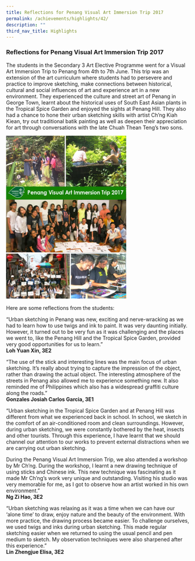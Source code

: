 ```yaml
---
title: Reflections for Penang Visual Art Immersion Trip 2017
permalink: /achievements/highlights/42/
description: ""
third_nav_title: Highlights
---
```

### **Reflections for Penang Visual Art Immersion Trip 2017**
The students in the Secondary 3 Art Elective Programme went for a Visual Art Immersion Trip to Penang from 4th to 7th June. This trip was an extension of the art curriculum where students had to persevere and practice to improve sketching, make connections between historical, cultural and social influences of art and experience art in a new environment. They experienced the culture and street art of Penang in George Town, learnt about the historical uses of South East Asian plants in the Tropical Spice Garden and enjoyed the sights at Penang Hill. They also had a chance to hone their urban sketching skills with artist Ch’ng Kiah Kiean, try out traditional batik painting as well as deepen their appreciation for art through conversations with the late Chuah Thean Teng’s two sons.

<img src="/images/Penang%20Visual%20Art%20Immersion%20Trip%20Collage.jpg" style="width:65%">

Here are some reflections from the students:

“Urban sketching in Penang was new, exciting and nerve-wracking as we had to learn how to use twigs and ink to paint. It was very daunting initially. However, it turned out to be very fun as it was challenging and the places we went to, like the Penang Hill and the Tropical Spice Garden, provided very good opportunities for us to learn.”<br>
**Loh Yuan Xin, 3E2**

“The use of the stick and interesting lines was the main focus of urban sketching. It’s really about trying to capture the impression of the object, rather than drawing the actual object. The interesting atmosphere of the streets in Penang also allowed me to experience something new. It also reminded me of Philippines which also has a widespread graffiti culture along the roads.”<br>
**Gonzales Josiah Carlos Garcia, 3E1**

“Urban sketching in the Tropical Spice Garden and at Penang Hill was different from what we experienced back in school. In school, we sketch in the comfort of an air-conditioned room and clean surroundings. However, during urban sketching, we were constantly bothered by the heat, insects and other tourists. Through this experience, I have learnt that we should channel our attention to our works to prevent external distractions when we are carrying out urban sketching.

During the Penang Visual Art Immersion Trip, we also attended a workshop by Mr Ch’ng. During the workshop, I learnt a new drawing technique of using sticks and Chinese ink. This new technique was fascinating as it made Mr Ch’ng’s work very unique and outstanding. Visiting his studio was very memorable for me, as I got to observe how an artist worked in his own environment.”<br>
**Ng Zi Hao, 3E2**

“Urban sketching was relaxing as it was a time when we can have our ‘alone time’ to draw, enjoy nature and the beauty of the environment. With more practice, the drawing process became easier. To challenge ourselves, we used twigs and inks during urban sketching. This made regular sketching easier when we returned to using the usual pencil and pen medium to sketch. My observation techniques were also sharpened after this experience.”<br>
**Lin Zhengjue Elisa, 3E2**